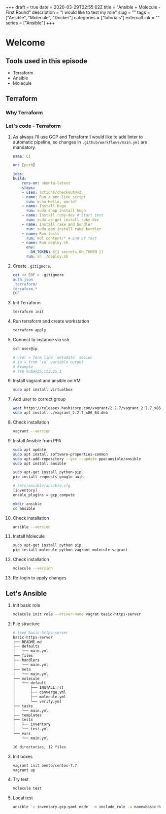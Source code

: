+++
draft = true
date = 2020-03-29T22:55:02Z
title = "Ansible + Molecule - First Round"
description = "I would like to test my role"
slug = ""
tags = ["Ansible", "Molecule", "Docker"]
categories = ["tutorials"]
externalLink = ""
series = ["Ansible"]
+++

# Welcome

<!-- Why ?  -->

## Tools used in this episode

- Terraform
- Ansible
- Molecule


## Terraform

<!-- Why ?  -->

### Why Terraform

<!-- Why ?  -->

### Let's code - Terraform

1. As always I'll use GCP and Terraform
    I would like to add linter to automatic pipeline,
    so changes in `.github/workflows/main.yml` are mandatory.

    ```yaml {linenos=table}
    name: CI

    on: [push]

    jobs:
    build:
        runs-on: ubuntu-latest
        steps:
        - uses: actions/checkout@v2
        - name: Run a one-line script
          run: echo Hello, world!
        - name: Install Hugo
          run: sudo snap install hugo
        - name: Install ruby-dev # Start test
          run: sudo ap-get install ruby-dev
        - name: Install rake and bundler
          run: sudo gem install rake bundler
        - name: Run tests
          run: mdl content/* # End of test
        - name: Run deploy.sh
          env:
            GH_TOKEN: ${{ secrets.GH_TOKEN }}
          run: sh ./deploy.sh
    ```

1. Create `.gitignore`.

    ```bash
    cat << EOF > .gitignore
    auth.json
    .terraform/
    terraform.*
    EOF
    ```

1. Init Terraform

    ```bash
    terraform init
    ```

1. Run terraform and create workstation

    ```bash
    terraform apply
    ```

1. Connect to instance via ssh

    ```bash
    ssh user@ip

    # user = form line `metadata` secion
    # ip = from `ip` variable output
    # Example
    # ssh kuba@35.123.25.1
    ```

1. Install vagrant and ansible on VM

    ```bash
    sudo apt install virtualbox
    ```

1. Add user to correct group

    ```bash
    wget https://releases.hashicorp.com/vagrant/2.2.7/vagrant_2.2.7_x86_64.deb -O vagrant_2.2.7_x86_64.deb
    sudo apt install ./vagrant_2.2.7_x86_64.deb
    ```

1. Check installation

    ```bash
    vagrant --version
    ```

1. Install Ansible from PPA

    ```bash
    sudo apt update
    sudo apt install software-properties-common
    sudo apt-add-repository --yes --update ppa:ansible/ansible
    sudo apt install ansible
    ```

    ```bash
    sudo apt-get install python-pip
    pip install requests google-auth

    # /etc/ansible/ansible.cfg
    [inventory]
    enable_plugins = gcp_compute

    mkdir ansible
    cd ansible
    ```


1. Check installation

    ```bash
    ansible --version
    ```

1. Install Molecule

    ```bash
    sudo apt-get install python pip
    pip install molecule python-vagrant molecule-vagrant
    ```

1. Check installation

    ```bash
    molecule --version
    ```

1. Re-login to apply changes

## Let's Ansible

1. Init basic role

    ```bash
    molecule init role --driver-name vagrat basic-https-server
    ```

1. File structure

    ```bash
    # tree basic-https-server
    basic-https-server
    ├── README.md
    ├── defaults
    │   └── main.yml
    ├── files
    ├── handlers
    │   └── main.yml
    ├── meta
    │   └── main.yml
    ├── molecule
    │   └── default
    │       ├── INSTALL.rst
    │       ├── converge.yml
    │       ├── molecule.yml
    │       └── verify.yml
    ├── tasks
    │   └── main.yml
    ├── templates
    ├── tests
    │   ├── inventory
    │   └── test.yml
    └── vars
        └── main.yml

    10 directories, 12 files
    ```

1. Init boxes

    ```bash
    vagrant init bento/centos-7.7
    vagrant up
    ```

1. Try test

    ```bash
    molecule test
    ```

1. Local test

    ```bash
    ansible -i inventory.gcp.yaml node  -m include_role -a name=basic-https-server
    ```